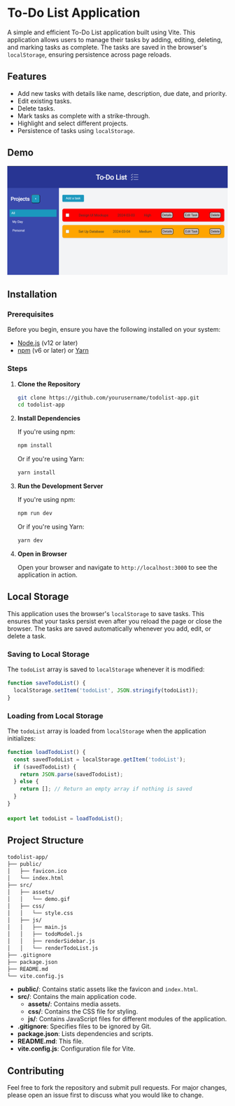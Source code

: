 # To-Do List Application

A simple and efficient To-Do List application built using Vite. This application allows users to manage their tasks by adding, editing, deleting, and marking tasks as complete. The tasks are saved in the browser's `localStorage`, ensuring persistence across page reloads.

## Features

- Add new tasks with details like name, description, due date, and priority.
- Edit existing tasks.
- Delete tasks.
- Mark tasks as complete with a strike-through.
- Highlight and select different projects.
- Persistence of tasks using `localStorage`.

## Demo

![To-Do List Demo](./public/project-demo.png)

## Installation

### Prerequisites

Before you begin, ensure you have the following installed on your system:

- [Node.js](https://nodejs.org/en/) (v12 or later)
- [npm](https://www.npmjs.com/) (v6 or later) or [Yarn](https://yarnpkg.com/)

### Steps

1. **Clone the Repository**

    ```sh
    git clone https://github.com/yourusername/todolist-app.git
    cd todolist-app
    ```

2. **Install Dependencies**

    If you're using npm:

    ```sh
    npm install
    ```

    Or if you're using Yarn:

    ```sh
    yarn install
    ```

3. **Run the Development Server**

    If you're using npm:

    ```sh
    npm run dev
    ```

    Or if you're using Yarn:

    ```sh
    yarn dev
    ```

4. **Open in Browser**

    Open your browser and navigate to `http://localhost:3000` to see the application in action.



## Local Storage

This application uses the browser's `localStorage` to save tasks. This ensures that your tasks persist even after you reload the page or close the browser. The tasks are saved automatically whenever you add, edit, or delete a task.

### Saving to Local Storage

The `todoList` array is saved to `localStorage` whenever it is modified:

```javascript
function saveTodoList() {
  localStorage.setItem('todoList', JSON.stringify(todoList));
}
```

### Loading from Local Storage

The `todoList` array is loaded from `localStorage` when the application initializes:

```javascript
function loadTodoList() {
  const savedTodoList = localStorage.getItem('todoList');
  if (savedTodoList) {
    return JSON.parse(savedTodoList);
  } else {
    return []; // Return an empty array if nothing is saved
  }
}

export let todoList = loadTodoList();
```

## Project Structure

```plaintext
todolist-app/
├── public/
│   ├── favicon.ico
│   └── index.html
├── src/
│   ├── assets/
│   │   └── demo.gif
│   ├── css/
│   │   └── style.css
│   ├── js/
│   │   ├── main.js
│   │   ├── todoModel.js
│   │   ├── renderSidebar.js
│   │   └── renderTodoList.js
├── .gitignore
├── package.json
├── README.md
└── vite.config.js
```

- **public/**: Contains static assets like the favicon and `index.html`.
- **src/**: Contains the main application code.
  - **assets/**: Contains media assets.
  - **css/**: Contains the CSS file for styling.
  - **js/**: Contains JavaScript files for different modules of the application.
- **.gitignore**: Specifies files to be ignored by Git.
- **package.json**: Lists dependencies and scripts.
- **README.md**: This file.
- **vite.config.js**: Configuration file for Vite.

## Contributing

Feel free to fork the repository and submit pull requests. For major changes, please open an issue first to discuss what you would like to change.